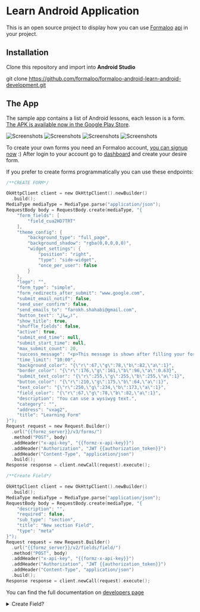 # Learn Android Application
This is an open source project to display how you can use [Formaloo](https://en.formaloo.com/) [api](https://en.formaloo.com/developers/) in your project.

## Installation
Clone this repository and import into **Android Studio**

git clone https://github.com/formaloo/formaloo-android-learn-android-development.git

## The App
The sample app contains a list of Android lessons, each lesson is a form.
[The APK is available now in the Google Play Store](https://play.google.com/store/apps/details?id=co.idearun.learnandroid).

![Screenshots](images/learn_android_home.jpg)
![Screenshots](images/learn_android_image.jpg)
![Screenshots](images/learn_android_section.jpg)
![Screenshots](images/learn_android_q.jpg)

To create your own forms you need an Formaloo account, [you can signup now](https://accounts.formaloo.net/profiles/signup/?) :)
After login to your account go to [dashboard](https://dash.formaloo.net/u/) and create your desire form.

If you prefer to create forms programmatically you can use these endpoints:


```kotlin
/**CREATE FORM*/

OkHttpClient client = new OkHttpClient().newBuilder()
  .build();
MediaType mediaType = MediaType.parse("application/json");
RequestBody body = RequestBody.create(mediaType, "{
    "form_fields": [
        "field_cua2HD7TRT"
    ],
    "theme_config": {
        "background_type": "full_page",
        "background_shadow": "rgba(0,0,0,0,0)",
        "widget_settings": {
            "position": "right",
            "type": "side-widget",
            "once_per_user": false
        }
    },
    "logo": "",
    "form_type": "simple",
    "form_redirects_after_submit": "www.google.com",
    "submit_email_notif": false,
    "send_user_confirm": false,
    "send_emails_to": "farokh.shahabi@gmail.com",
    "button_text": "ارسال",
    "show_title": true,
    "shuffle_fields": false,
    "active": true,
    "submit_end_time": null,
    "submit_start_time": null,
    "max_submit_count": 20,
    "success_message": "<p>This message is shown after filling your form.</p>",
    "time_limit": "10:00",
    "background_color": "{\"r\":67,\"g\":78,\"b\":82,\"a\":1}",
    "border_color": "{\"r\":176,\"g\":161,\"b\":96,\"a\":0.63}",
    "submit_text_color": "{\"r\":255,\"g\":255,\"b\":255,\"a\":1}",
    "button_color": "{\"r\":210,\"g\":175,\"b\":64,\"a\":1}",
    "text_color": "{\"r\":250,\"g\":234,\"b\":173,\"a\":1}",
    "field_color": "{\"r\":67,\"g\":78,\"b\":82,\"a\":1}",
    "description": "You can use a wysiwyg text.",
    "category": "",
    "address": "vxag2",
    "title": "Learning Form"
}");
Request request = new Request.Builder()
  .url("{{formz_server}}/v3/forms/")
  .method("POST", body)
  .addHeader("x-api-key", "{{formz-x-api-key}}")
  .addHeader("Authorization", "JWT {{authorization_token}}")
  .addHeader("Content-Type", "application/json")
  .build();
Response response = client.newCall(request).execute();
```

```kotlin
/**Create Field*/

OkHttpClient client = new OkHttpClient().newBuilder()
  .build();
MediaType mediaType = MediaType.parse("application/json");
RequestBody body = RequestBody.create(mediaType, "{
    "description": "",
    "required": false,
    "sub_type": "section",
    "title": "New section Field",
    "type": "meta"
}");
Request request = new Request.Builder()
  .url("{{formz_server}}/v2/fields/field/")
  .method("POST", body)
  .addHeader("x-api-key", "{{formz-x-api-key}}")
  .addHeader("Authorization", "JWT {{authorization_token}}")
  .addHeader("Content-Type", "application/json")
  .build();
Response response = client.newCall(request).execute();
```
You can find the full documentation on [developers page](https://en.formaloo.com/developers/)

<details>
<summary>Create Field?</summary>
<br>
Create Field
<br><br>
<pre>
</pre>
</details>
